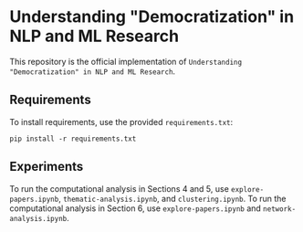 # Understanding "Democratization" in NLP and ML Research

This repository is the official implementation of `Understanding "Democratization" in NLP and ML Research`.

## Requirements

To install requirements, use the provided `requirements.txt`:

```setup
pip install -r requirements.txt
```

## Experiments

To run the computational analysis in Sections 4 and 5, use `explore-papers.ipynb`, `thematic-analysis.ipynb`, and `clustering.ipynb`. To run the computational analysis in Section 6, use `explore-papers.ipynb` and `network-analysis.ipynb`.
